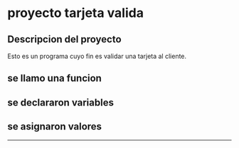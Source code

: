 

proyecto tarjeta valida 
=======================

Descripcion del proyecto
------------------------


Esto es un programa cuyo fin es validar una tarjeta al cliente.


  se llamo una funcion
  --------------------
  se declararon variables
  -----------------------
  se asignaron valores
  --------------------
---------------------------------------------------------------


   


